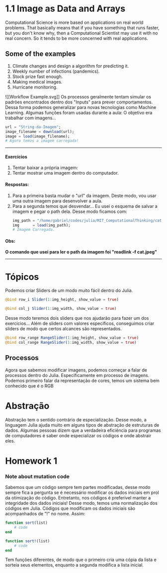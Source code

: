# 1.1 Image as Data and Arrays
 Computational Science is more based on applications on real world problems. That basically means that if you have something that runs faster, but you don't know why, then a Computational Scientist may use it with no real concern. So it tends to be more concerned with real applications.

## Some of the examples
1. Climate changes and design a algorithm for predicting it.
2. Weekly number of infections (pandemics).
3. Stock prize fast enough.
4. Making medical images.
5. Hurricane monitoring.

![[Workflow Example.svg]]
Os processos geralmente tentam simular os padrões encontrados dentro dos "Inputs" para prever comportamentos. Dessa forma podemos generalizar para novas tecnologias como Machine Learning.
Algumas funções foram usadas durante a aula:
O objetivo era trabalhar com imagens... 
```julia
url = "String-da-Imagem";
image_filename = download(url);
image = load(image_filename);
# Agora temos a imagem carregada!
```

----
#### Exercícios
1. Tentar baixar a própria imagem:
2. Tentar mostrar uma imagem dentro do computador.

#### Respostas:
1. Para a primeira basta mudar o "url" da imagem. Deste modo, vou usar uma outra imagem para desenvolver a aula.
2. Para a segunda temos que desvendar...
	Eu usei o esquema de salvar a imagem e pegar o path dela. Desse modo ficamos com:
	```julia
	img_path = "/home/gabriel/codes/julia/MIT_ComputationalThinking/cat.jpeg";
	img      = load(img_path);
	# Imagem Carregada.
	```

#### Obs:
**O comando que usei para ler o path da imagem foi "readlink -f cat.jpeg"**

----

# Tópicos
Podemos criar Sliders de um modo muito fácil dentro do Julia.
```julia
@bind row_i Slider(1:img_height, show_value = true)
```
```julia
@bind col_j Slider(1:img_width, show_value = true)
```

Desse modo teremos dois sliders que nos ajudarão para fazer um dos exercícios...
Além de sliders com valores específicos, conseguimos criar sliders de modo que certos alcances são representados.
```julia
@bind row_range RangeSlider(1:img_height, show_value = true)
@bind col_range RangeSlider(1:img_width, show_value = true)
```

## Processos
Agora que sabemos modificar imagens, podemos começar a falar de processos dentro do Julia. Especificamente em processo de imagens. Podemos primeiro falar da representação de cores, temos um sistema bem conhecido que é o RGB 

# Abstração
Abstração tem o sentido contrário de especialização. Desse modo, a linguagem Julia ajuda muito em alguns tipos de abstração de estruturas de dados. Algumas pessoas dizem que a verdadeira eficiência para programas de computadores é saber onde especializar os códigos e onde abstrair eles. 

# Homework 1

### Note about mutation code
Sabemos que um código sempre tem partes modificadas, desse modo sempre fica a pergunta se é necessário modificar os dados iniciais em prol da otimização do código. Entretanto, nos códigos é preferível manter a integridade dos dados iniciais!
Desse modo, temos uma normalização dos códigos em Julia. Códigos que modificam os dados iniciais são acompanhados de "!" no nome. Assim:
```julia
function sort(list)
	# code
end

function sort!(list)
	# code
end
```

Tem funções diferentes, de modo que o primeiro cria uma cópia da lista e sorteia seus elementos, enquanto a segunda modifica a lista inicial.

